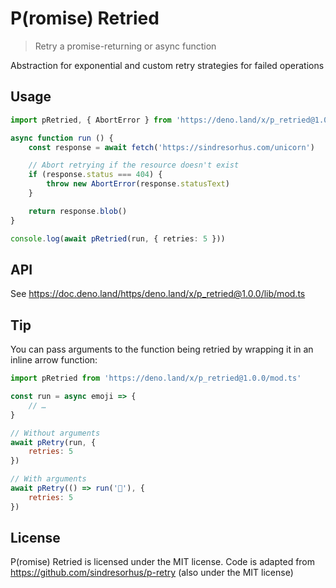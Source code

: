 # P(romise) Retried

> Retry a promise-returning or async function

Abstraction for exponential and custom retry strategies for failed operations

## Usage

``` ts
import pRetried, { AbortError } from 'https://deno.land/x/p_retried@1.0.0/mod.ts'

async function run () {
	const response = await fetch('https://sindresorhus.com/unicorn')

	// Abort retrying if the resource doesn't exist
	if (response.status === 404) {
		throw new AbortError(response.statusText)
	}

	return response.blob()
}

console.log(await pRetried(run, { retries: 5 }))
```

## API

See https://doc.deno.land/https/deno.land/x/p_retried@1.0.0/lib/mod.ts

## Tip

You can pass arguments to the function being retried by wrapping it in an inline arrow function:

``` js
import pRetried from 'https://deno.land/x/p_retried@1.0.0/mod.ts'

const run = async emoji => {
    // …
}

// Without arguments
await pRetry(run, {
    retries: 5
})

// With arguments
await pRetry(() => run('🦄'), {
    retries: 5
})
```

## License

P(romise) Retried is licensed under the MIT license.
Code is adapted from https://github.com/sindresorhus/p-retry (also under the MIT license)
